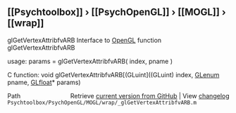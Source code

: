 ## [[Psychtoolbox]] &#8250; [[PsychOpenGL]] &#8250; [[MOGL]] &#8250; [[wrap]]

glGetVertexAttribfvARB  Interface to [OpenGL](OpenGL) function glGetVertexAttribfvARB  
  
usage:  params = glGetVertexAttribfvARB( index, pname )  
  
C function:  void glGetVertexAttribfvARB[(GLuint]((GLuint) index, [GLenum](GLenum) pname, [GLfloat](GLfloat)\* params)  




<div class="code_header" style="text-align:right;">
  <span style="float:left;">Path&nbsp;&nbsp;</span> <span class="counter">Retrieve <a href=
  "https://raw.github.com/Psychtoolbox-3/Psychtoolbox-3/beta/Psychtoolbox/PsychOpenGL/MOGL/wrap/_glGetVertexAttribfvARB.m">current version from GitHub</a> | View <a href=
  "https://github.com/Psychtoolbox-3/Psychtoolbox-3/commits/beta/Psychtoolbox/PsychOpenGL/MOGL/wrap/_glGetVertexAttribfvARB.m">changelog</a></span>
</div>
<div class="code">
  <code>Psychtoolbox/PsychOpenGL/MOGL/wrap/_glGetVertexAttribfvARB.m</code>
</div>

